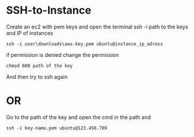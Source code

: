 # SSH-to-Instance
Create an ec2 with pem keys and open the terminal
ssh -i path to the keys and IP of instances
```
ssh -i user\downloads\aws-key.pem ubuntu@instance_ip_adress
```
if permission is denied change the permission
```
chmod 600 path of the key
```
And then try to ssh again

# OR
Go to the path of the key and open the cmd in the path and 
```
ssh -i key-name.pem ubuntu@123.456.789
```
